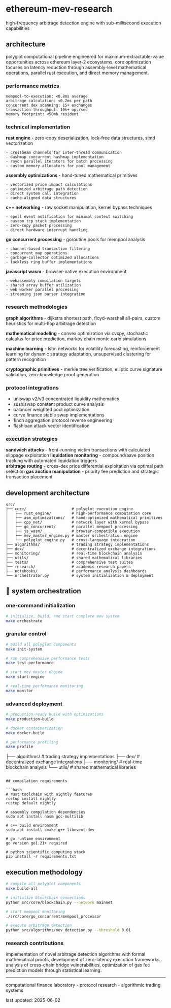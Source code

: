 # ethereum-mev-research

high-frequency arbitrage detection engine with sub-millisecond execution capabilities

## architecture

polyglot computational pipeline engineered for maximum-extractable-value opportunities across ethereum layer-2 ecosystems. core optimization focuses on latency reduction through assembly-level mathematical operations, parallel rust execution, and direct memory management.

### performance metrics

```
mempool-to-execution: <0.8ms average
arbitrage calculation: <0.2ms per path  
concurrent dex scanning: 15+ exchanges
transaction throughput: 10k+ ops/sec
memory footprint: <50mb resident
```

### technical implementation

**rust engine** - zero-copy deserialization, lock-free data structures, simd vectorization
```
- crossbeam channels for inter-thread communication
- dashmap concurrent hashmap implementation  
- rayon parallel iterators for batch processing
- custom memory allocators for pool management
```

**assembly optimizations** - hand-tuned mathematical primitives
```
- vectorized price impact calculations
- optimized arbitrage path detection
- direct system call integration
- cache-aligned data structures
```

**c++ networking** - raw socket manipulation, kernel bypass techniques
```
- epoll event notification for minimal context switching
- custom tcp stack implementation
- zero-copy packet processing
- direct hardware interrupt handling
```

**go concurrent processing** - goroutine pools for mempool analysis
```
- channel-based transaction filtering
- concurrent map operations
- garbage-collector optimized allocations
- lockless ring buffer implementations
```

**javascript wasm** - browser-native execution environment
```
- webassembly compilation targets
- shared array buffer utilization
- web worker parallel processing
- streaming json parser integration
```

### research methodologies

**graph algorithms** - dijkstra shortest path, floyd-warshall all-pairs, custom heuristics for multi-hop arbitrage detection

**mathematical modeling** - convex optimization via cvxpy, stochastic calculus for price prediction, markov chain monte carlo simulations

**machine learning** - lstm networks for volatility forecasting, reinforcement learning for dynamic strategy adaptation, unsupervised clustering for pattern recognition

**cryptographic primitives** - merkle tree verification, elliptic curve signature validation, zero-knowledge proof generation

### protocol integrations

- uniswap v2/v3 concentrated liquidity mathematics
- sushiswap constant product curve analysis  
- balancer weighted pool optimization
- curve finance stable swap implementations
- 1inch aggregation protocol reverse engineering
- flashloan attack vector identification

### execution strategies

**sandwich attacks** - front-running victim transactions with calculated slippage exploitation
**liquidation monitoring** - compound/aave position tracking with automated liquidation triggers  
**arbitrage routing** - cross-dex price differential exploitation via optimal path selection
**gas auction manipulation** - priority fee prediction and strategic transaction placement

## development architecture

```
src/
├── core/                    # polyglot execution engine
│   ├── rust_engine/         # high-performance computation core
│   ├── asm_optimizations/   # hand-optimized mathematical primitives  
│   ├── cpp_net/             # network layer with kernel bypass
│   ├── go_concurrent/       # parallel mempool processing
│   ├── js_wasm/             # browser-compatible execution
│   ├── mev_master_engine.py # master orchestration engine
│   └── polyglot_engine.py   # cross-language integration
├── algorithms/              # trading strategy implementations
├── dex/                     # decentralized exchange integrations
├── monitoring/              # real-time blockchain analysis
├── utils/                   # shared mathematical libraries
├── tests/                   # comprehensive test suites
├── research/                # academic research papers
├── notebooks/               # performance analysis dashboards
└── orchestrator.py          # system initialization & deployment
```

## 🚀 system orchestration

### one-command initialization
```bash
# initialize, build, and start complete mev system
make orchestrate
```

### granular control
```bash
# build all polyglot components
make init-system

# run comprehensive performance tests
make test-performance  

# start mev master engine
make start-engine

# real-time performance monitoring
make monitor
```

### advanced deployment
```bash
# production-ready build with optimizations
make production-build

# docker containerization
make docker-build

# performance profiling
make profile
```
├── algorithms/              # trading strategy implementations
├── dex/                     # decentralized exchange integrations
├── monitoring/              # real-time blockchain analysis
└── utils/                   # shared mathematical libraries
```

## compilation requirements

```bash
# rust toolchain with nightly features
rustup install nightly
rustup default nightly

# assembly compilation dependencies  
sudo apt install nasm gcc-multilib

# c++ build environment
sudo apt install cmake g++ libevent-dev

# go runtime environment
go version go1.21+ required

# python scientific computing stack
pip install -r requirements.txt
```

## execution methodology

```bash
# compile all polyglot components
make build-all

# initialize blockchain connections
python src/core/blockchain.py --network mainnet

# start mempool monitoring
./src/core/go_concurrent/mempool_processor

# execute arbitrage detection
python src/algorithms/mev_detection.py --threshold 0.01
```

### research contributions

implementation of novel arbitrage detection algorithms with formal mathematical proofs, development of zero-latency execution frameworks, analysis of cross-chain bridge vulnerabilities, optimization of gas fee prediction models through statistical learning.

---

computational finance laboratory - protocol research - algorithmic trading systems

last updated: 2025-06-02

